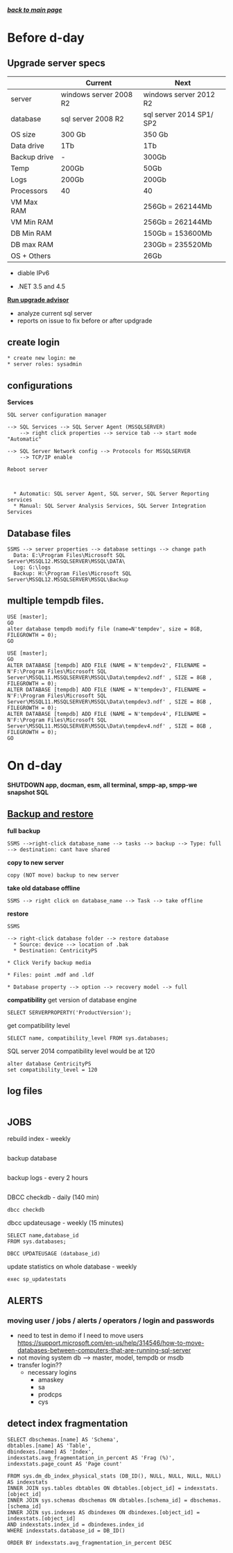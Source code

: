 ##### [back to main page](./upgrade_cps_12_2_2.md)

# Before d-day

## Upgrade server specs

|  | Current | Next |
|--|---------|------|
| server | windows server 2008 R2 | windows server 2012 R2 |
| database | sql server 2008 R2 | sql server 2014 SP1/ SP2 |
| OS size | 300 Gb | 350 Gb |
| Data drive | 1Tb | 1Tb |
| Backup drive | - | 300Gb |
| Temp | 200Gb | 50Gb |
| Logs | 200Gb | 200Gb |
| Processors | 40 | 40 |
| VM Max RAM |  | 256Gb = 262144Mb |
| VM Min RAM |  | 256Gb = 262144Mb |
| DB Min RAM |  | 150Gb = 153600Mb |
| DB max RAM |  | 230Gb = 235520Mb |
| OS + Others |  | 26Gb |

 * diable IPv6

 * .NET 3.5 and 4.5

[**Run upgrade advisor**](https://technet.microsoft.com/en-us/library/ms144256(v=sql.110).aspx)
* analyze current sql server
* reports on issue to fix before or after updgrade
  
## create login
```
* create new login: me
* server roles: sysadmin
```

## configurations

**Services**
```
SQL server configuration manager 

--> SQL Services --> SQL Server Agent (MSSQLSERVER) 
	--> right click properties --> service tab --> start mode "Automatic"

--> SQL Server Network config --> Protocols for MSSQLSERVER
	--> TCP/IP enable
	
Reboot server



  * Automatic: SQL server Agent, SQL server, SQL Server Reporting services
  * Manual: SQL Server Analysis Services, SQL Server Integration Services
```  



## Database files
```
SSMS --> server properties --> database settings --> change path
  Data: E:\Program Files\Microsoft SQL Server\MSSQL12.MSSQLSERVER\MSSQL\DATA\
  Log: G:\logs
  Backup: H:\Program Files\Microsoft SQL Server\MSSQL12.MSSQLSERVER\MSSQL\Backup
```

## multiple tempdb files.
```
USE [master]; 
GO 
alter database tempdb modify file (name=N'tempdev', size = 8GB, FILEGROWTH = 0);
GO
  
USE [master];
GO
ALTER DATABASE [tempdb] ADD FILE (NAME = N'tempdev2', FILENAME = N'F:\Program Files\Microsoft SQL Server\MSSQL11.MSSQLSERVER\MSSQL\Data\tempdev2.ndf' , SIZE = 8GB , FILEGROWTH = 0);
ALTER DATABASE [tempdb] ADD FILE (NAME = N'tempdev3', FILENAME = N'F:\Program Files\Microsoft SQL Server\MSSQL11.MSSQLSERVER\MSSQL\Data\tempdev3.ndf' , SIZE = 8GB , FILEGROWTH = 0);
ALTER DATABASE [tempdb] ADD FILE (NAME = N'tempdev4', FILENAME = N'F:\Program Files\Microsoft SQL Server\MSSQL11.MSSQLSERVER\MSSQL\Data\tempdev4.ndf' , SIZE = 8GB , FILEGROWTH = 0);
GO
```



# On d-day
**SHUTDOWN app, docman, esm, all terminal, smpp-ap, smpp-we**
**snapshot SQL**

## [Backup and restore](https://www.experts-exchange.com/articles/18667/SQL-Server-database-migration-The-Backup-Restore-method.html)
**full backup**
```
SSMS -->right-click database_name --> tasks --> backup --> Type: full --> destination: cant have shared
```

**copy to new server**
```
copy (NOT move) backup to new server
```

**take old database offline**
```
SSMS --> right click on database_name --> Task --> take offline
```


**restore**
```
SSMS 

--> right-click database folder --> restore database 
  * Source: device --> location of .bak
  * Destination: CentricityPS
 
* Click Verify backup media

* Files: point .mdf and .ldf

* Database property --> option --> recovery model --> full
```

**compatibility**
get version of database engine
```
SELECT SERVERPROPERTY('ProductVersion');
```
get compatibility level
```
SELECT name, compatibility_level FROM sys.databases;  
```
SQL server 2014 compatibility level would be at 120
```
alter database CentricityPS
set compatibility_level = 120
```  

## log files
```
```

## JOBS 
rebuild index - weekly
```
```
backup database
```
```
backup logs - every 2 hours
```
```
DBCC checkdb - daily (140 min)
```
dbcc checkdb
```
dbcc updateusage -  weekly (15 minutes)
```
SELECT name,database_id
FROM sys.databases;

DBCC UPDATEUSAGE (database_id)
```
update statistics on whole database - weekly
```
exec sp_updatestats
```

## ALERTS


### moving user / jobs / alerts / operators / login and passwords
  * need to test in demo if I need to move users
  https://support.microsoft.com/en-us/help/314546/how-to-move-databases-between-computers-that-are-running-sql-server
  * not moving system db --> master, model, tempdb or msdb
  * transfer login??
    * necessary logins
	  * amaskey
	  * sa
	  * prodcps
	  * cys

	  
## detect index fragmentation
```
SELECT dbschemas.[name] AS 'Schema',
dbtables.[name] AS 'Table',
dbindexes.[name] AS 'Index',
indexstats.avg_fragmentation_in_percent AS 'Frag (%)',
indexstats.page_count AS 'Page count'

FROM sys.dm_db_index_physical_stats (DB_ID(), NULL, NULL, NULL, NULL) AS indexstats
INNER JOIN sys.tables dbtables ON dbtables.[object_id] = indexstats.[object_id]
INNER JOIN sys.schemas dbschemas ON dbtables.[schema_id] = dbschemas.[schema_id]
INNER JOIN sys.indexes AS dbindexes ON dbindexes.[object_id] = indexstats.[object_id]
AND indexstats.index_id = dbindexes.index_id
WHERE indexstats.database_id = DB_ID()

ORDER BY indexstats.avg_fragmentation_in_percent DESC
```